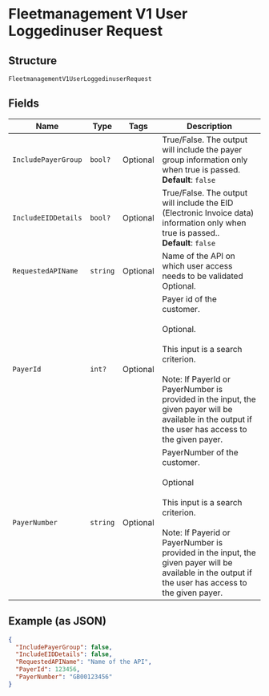 
# Fleetmanagement V1 User Loggedinuser Request

## Structure

`FleetmanagementV1UserLoggedinuserRequest`

## Fields

| Name | Type | Tags | Description |
|  --- | --- | --- | --- |
| `IncludePayerGroup` | `bool?` | Optional | True/False. The output will include the payer group information only when true is passed.<br>**Default**: `false` |
| `IncludeEIDDetails` | `bool?` | Optional | True/False. The output will include the EID (Electronic Invoice data) information only when true is passed..<br>**Default**: `false` |
| `RequestedAPIName` | `string` | Optional | Name of the API on which user access needs to be validated<br>Optional. |
| `PayerId` | `int?` | Optional | Payer id of the customer.</br><br>Optional.</br><br>This input is a search criterion.</br><br>Note: If PayerId or PayerNumber is provided in the input, the given payer will be available in the output if the user has access to the given payer. |
| `PayerNumber` | `string` | Optional | PayerNumber of the customer.</br><br>Optional</br><br>This input is a search criterion.</br><br>Note: If Payerid or PayerNumber is provided in the input, the given payer will be available in the output if the user has access to the given payer. |

## Example (as JSON)

```json
{
  "IncludePayerGroup": false,
  "IncludeEIDDetails": false,
  "RequestedAPIName": "Name of the API",
  "PayerId": 123456,
  "PayerNumber": "GB00123456"
}
```

